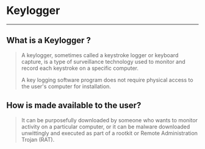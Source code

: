 # Keylogger

______

## What is a Keylogger ?

> A keylogger, sometimes called a keystroke logger or keyboard capture, is a type of surveillance technology used to monitor and record each keystroke on a specific computer.
>
> A key logging software program does not require physical access to the user's computer for installation.

## How is made available to the user?

> It can be purposefully downloaded by someone who wants to monitor activity on a particular computer, or it can be malware downloaded unwittingly and executed as part of a rootkit or Remote Administration Trojan (RAT).
